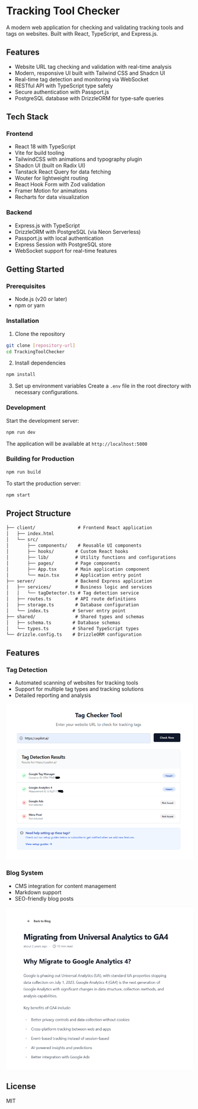 # Tracking Tool Checker

A modern web application for checking and validating tracking tools and tags on websites. Built with React, TypeScript, and Express.js.

## Features

- Website URL tag checking and validation with real-time analysis
- Modern, responsive UI built with Tailwind CSS and Shadcn UI
- Real-time tag detection and monitoring via WebSocket
- RESTful API with TypeScript type safety
- Secure authentication with Passport.js
- PostgreSQL database with DrizzleORM for type-safe queries

## Tech Stack

### Frontend
- React 18 with TypeScript
- Vite for build tooling
- TailwindCSS with animations and typography plugin
- Shadcn UI (built on Radix UI)
- Tanstack React Query for data fetching
- Wouter for lightweight routing
- React Hook Form with Zod validation
- Framer Motion for animations
- Recharts for data visualization

### Backend
- Express.js with TypeScript
- DrizzleORM with PostgreSQL (via Neon Serverless)
- Passport.js with local authentication
- Express Session with PostgreSQL store
- WebSocket support for real-time features

## Getting Started

### Prerequisites

- Node.js (v20 or later)
- npm or yarn

### Installation

1. Clone the repository
```bash
git clone [repository-url]
cd TrackingToolChecker
```

2. Install dependencies
```bash
npm install
```

3. Set up environment variables
Create a `.env` file in the root directory with necessary configurations.

### Development

Start the development server:
```bash
npm run dev
```

The application will be available at `http://localhost:5000`

### Building for Production

```bash
npm run build
```

To start the production server:
```bash
npm start
```

## Project Structure

```
├── client/                # Frontend React application
│   ├── index.html
│   └── src/
│       ├── components/    # Reusable UI components
│       ├── hooks/        # Custom React hooks
│       ├── lib/          # Utility functions and configurations
│       ├── pages/        # Page components
│       ├── App.tsx       # Main application component
│       └── main.tsx      # Application entry point
├── server/               # Backend Express application
│   ├── services/         # Business logic and services
│   │   └── tagDetector.ts # Tag detection service
│   ├── routes.ts         # API route definitions
│   ├── storage.ts        # Database configuration
│   └── index.ts         # Server entry point
├── shared/               # Shared types and schemas
│   ├── schema.ts        # Database schemas
│   └── types.ts         # Shared TypeScript types
└── drizzle.config.ts    # DrizzleORM configuration
```

## Features

### Tag Detection
- Automated scanning of websites for tracking tools
- Support for multiple tag types and tracking solutions
- Detailed reporting and analysis

![Tag Checker Interface](readme/tag-checker.png)

### Blog System
- CMS integration for content management
- Markdown support
- SEO-friendly blog posts

![Blog Example](readme/blog-example.png)

## License

MIT